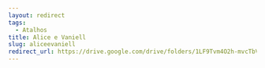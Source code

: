 ```yaml
---
layout: redirect
tags:
  - Atalhos
title: Alice e Vaniell
slug: aliceevaniell
redirect_url: https://drive.google.com/drive/folders/1LF9Tvm4O2h-mvcTbVvk79ZJOqZtLBZZk?usp=drive_link
---
```

